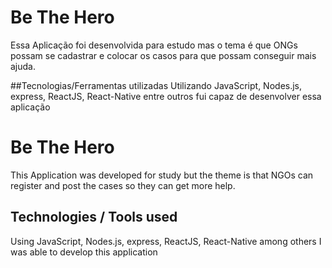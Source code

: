 # Be The Hero
Essa Aplicação foi desenvolvida para estudo mas o tema é que ONGs possam se cadastrar e colocar os casos para que possam conseguir mais ajuda.

##Tecnologias/Ferramentas utilizadas
Utilizando JavaScript, Nodes.js, express, ReactJS, React-Native entre outros fui capaz de desenvolver essa aplicação


# Be The Hero
This Application was developed for study but the theme is that NGOs can register and post the cases so they can get more help.

## Technologies / Tools used
Using JavaScript, Nodes.js, express, ReactJS, React-Native among others I was able to develop this application
